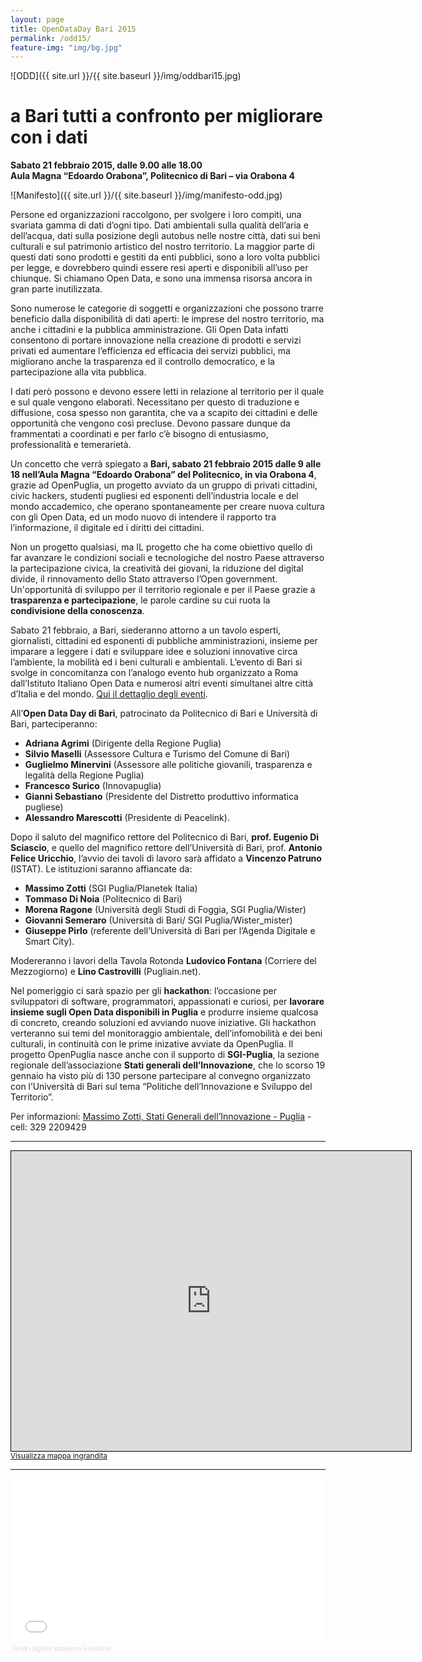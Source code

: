 ```yaml
---
layout: page
title: OpenDataDay Bari 2015
permalink: /odd15/
feature-img: "img/bg.jpg"
---
```


![ODD]({{ site.url }}/{{ site.baseurl }}/img/oddbari15.jpg)

# a Bari tutti a confronto per migliorare con i dati

<b>Sabato 21 febbraio 2015, dalle 9.00 alle 18.00<br />
Aula Magna “Edoardo Orabona”, Politecnico di Bari – via Orabona 4</b>

![Manifesto]({{ site.url }}/{{ site.baseurl }}/img/manifesto-odd.jpg)

Persone ed organizzazioni raccolgono, per svolgere i loro compiti, una svariata gamma di dati d’ogni tipo. Dati ambientali sulla qualità dell’aria e dell’acqua, dati sulla posizione degli autobus nelle nostre città, dati sui beni culturali e sul patrimonio artistico del nostro territorio. La maggior parte di questi dati sono prodotti e gestiti da enti pubblici, sono a loro volta pubblici per legge, e dovrebbero quindi essere resi aperti e disponibili all’uso per chiunque. Si chiamano Open Data, e sono una immensa risorsa ancora in gran parte inutilizzata. 

Sono numerose le categorie di soggetti e organizzazioni che possono trarre beneficio dalla disponibilità di dati aperti: le imprese del nostro territorio, ma anche i cittadini e la pubblica amministrazione. Gli Open Data infatti consentono di portare innovazione nella creazione di prodotti e servizi privati ed aumentare l’efficienza ed efficacia dei servizi pubblici, ma migliorano anche la trasparenza ed il controllo democratico, e la partecipazione alla vita pubblica.

I dati però possono e devono essere letti in relazione al territorio per il quale e sul quale vengono elaborati. Necessitano per questo di traduzione e diffusione, cosa spesso non garantita, che va a scapito dei cittadini e delle opportunità che vengono così precluse. Devono passare dunque da frammentati a coordinati e per farlo c’è bisogno di entusiasmo, professionalità e temerarietà. 

Un concetto che verrà spiegato a <b>Bari, sabato 21 febbraio 2015 dalle 9 alle 18 nell’Aula Magna “Edoardo Orabona” del Politecnico, in via Orabona 4</b>, grazie ad OpenPuglia, un progetto avviato da un gruppo di privati cittadini, civic hackers, studenti pugliesi ed esponenti dell’industria locale e del mondo accademico, che operano spontaneamente per creare nuova cultura con gli Open Data, ed un modo nuovo di intendere il rapporto tra l’informazione, il digitale ed i diritti dei cittadini.

Non un progetto qualsiasi, ma IL progetto che ha come obiettivo quello di far avanzare le condizioni sociali e tecnologiche del nostro Paese attraverso la partecipazione civica, la creatività dei giovani, la riduzione del digital divide, il rinnovamento dello Stato attraverso l’Open government. Un'opportunità di sviluppo per il territorio regionale e per il Paese grazie a <b>trasparenza e partecipazione</b>, le parole cardine su cui ruota la <b>condivisione della conoscenza</b>.

Sabato 21 febbraio, a Bari, siederanno attorno a un tavolo esperti, giornalisti, cittadini ed esponenti di pubbliche amministrazioni, insieme per imparare a leggere i dati e sviluppare idee e soluzioni innovative circa l’ambiente, la mobilità ed i beni culturali e ambientali. 
L’evento di Bari si svolge in concomitanza con l’analogo evento hub organizzato a Roma dall’Istituto Italiano Open Data e numerosi altri eventi simultanei altre città d’Italia e del mondo. [Qui il dettaglio degli eventi](http://opendataday.it).

All’<b>Open Data Day di Bari</b>, patrocinato da Politecnico di Bari e Università di Bari, parteciperanno: 
<ul>
<li><b>Adriana Agrimi</b> (Dirigente della Regione Puglia)</li>
<li><b>Silvio Maselli</b> (Assessore Cultura e Turismo del Comune di Bari)</li>
<li><b>Guglielmo Minervini</b> (Assessore alle politiche giovanili, trasparenza e legalità della Regione Puglia)</li>
<li><b>Francesco Surico</b> (Innovapuglia)</li>
<li><b>Gianni Sebastiano</b> (Presidente del Distretto produttivo informatica pugliese)</li>
<li><b>Alessandro Marescotti</b> (Presidente di Peacelink).</li>
</ul>

Dopo il saluto del magnifico rettore del Politecnico di Bari, <b>prof. Eugenio Di Sciascio</b>, e quello del magnifico rettore dell’Università di Bari, prof. <b>Antonio Felice Uricchio</b>, l’avvio dei tavoli di lavoro sarà affidato a <b>Vincenzo Patruno</b> (ISTAT). 
Le istituzioni saranno affiancate da: 
<ul>
<li><b>Massimo Zotti</b> (SGI Puglia/Planetek Italia)</li> 
<li><b>Tommaso Di Noia</b> (Politecnico di Bari)</li> 
<li><b>Morena Ragone</b> (Università degli Studi di Foggia, SGI Puglia/Wister)</li> 
<li><b>Giovanni Semeraro</b> (Università di Bari/ SGI Puglia/Wister_mister)</li> <li><b>Giuseppe Pirlo</b> (referente dell’Università di Bari per l’Agenda Digitale e Smart City).</li>
</ul>

Modereranno i lavori della Tavola Rotonda <b>Ludovico Fontana</b> (Corriere del Mezzogiorno) e <b>Lino Castrovilli</b> (Pugliain.net).

Nel pomeriggio ci sarà spazio per gli <b>hackathon</b>: l’occasione per sviluppatori di software, programmatori, appassionati e curiosi, per <b>lavorare insieme sugli Open Data disponibili in Puglia</b> e produrre insieme qualcosa di concreto, creando soluzioni ed avviando nuove iniziative. Gli hackathon verteranno sui temi del monitoraggio ambientale, dell’infomobilità e dei beni culturali, in continuità con le prime inizative avviate da OpenPuglia. 
Il progetto OpenPuglia nasce anche con il supporto di <b>SGI-Puglia</b>, la sezione regionale dell’associazione <b>Stati generali dell’Innovazione</b>, che lo scorso 19 gennaio ha visto più di 130 persone partecipare al convegno organizzato con l’Università di Bari sul tema “Politiche dell’Innovazione e Sviluppo del Territorio”. 

Per informazioni: [Massimo Zotti, Stati Generali dell’Innovazione - Puglia](mailto:massimo.zotti@gmail.com) - cell: 329 2209429

<hr />

<iframe width="640" height="480" frameborder="0" scrolling="no" marginheight="0" marginwidth="0" src="http://www.openstreetmap.org/export/embed.html?bbox=16.87773048877716%2C41.10674150500346%2C16.881308555603027%2C41.10919496172168&amp;layer=mapnik" style="border: 1px solid black"></iframe><br/><small><a href="http://www.openstreetmap.org/#map=18/41.10797/16.87952">Visualizza mappa ingrandita</a></small>

<hr />

<div style="width:100%; text-align:left;" ><iframe  src="//eventbrite.it/tickets-external?eid=15617866459&ref=etckt" frameborder="0" height="260" width="100%" vspace="0" hspace="0" marginheight="5" marginwidth="5" scrolling="auto" allowtransparency="true"></iframe><div style="font-family:Helvetica, Arial; font-size:10px; padding:5px 0 5px; margin:2px; width:100%; text-align:left;" ><a style="color:#ddd; text-decoration:none;" target="_blank" href="http://www.eventbrite.it/r/etckt">Vendi i biglietti</a> <span style="color:#ddd;">attraverso</span> <a style="color:#ddd; text-decoration:none;" target="_blank" href="http://www.eventbrite.it?ref=etckt">Eventbrite</a></div></div>
